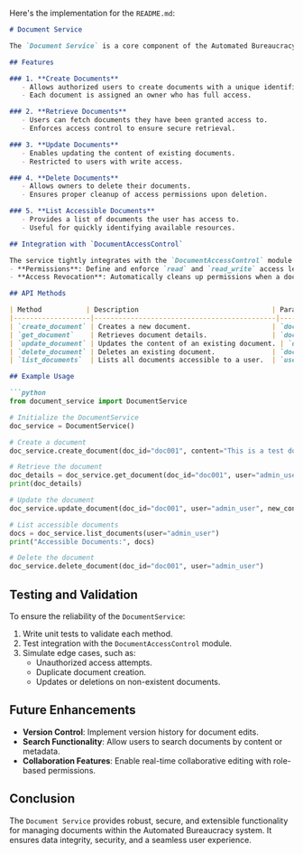 Here's the implementation for the `README.md`:

```markdown
# Document Service

The `Document Service` is a core component of the Automated Bureaucracy backend that provides functionalities for managing documents, enforcing access control, and ensuring secure and efficient document handling.

## Features

### 1. **Create Documents**
   - Allows authorized users to create documents with a unique identifier.
   - Each document is assigned an owner who has full access.

### 2. **Retrieve Documents**
   - Users can fetch documents they have been granted access to.
   - Enforces access control to ensure secure retrieval.

### 3. **Update Documents**
   - Enables updating the content of existing documents.
   - Restricted to users with write access.

### 4. **Delete Documents**
   - Allows owners to delete their documents.
   - Ensures proper cleanup of access permissions upon deletion.

### 5. **List Accessible Documents**
   - Provides a list of documents the user has access to.
   - Useful for quickly identifying available resources.

## Integration with `DocumentAccessControl`

The service tightly integrates with the `DocumentAccessControl` module to manage:
- **Permissions**: Define and enforce `read` and `read_write` access levels.
- **Access Revocation**: Automatically cleans up permissions when a document is deleted.

## API Methods

| Method           | Description                                 | Parameters                     | Returns                  |
|-------------------|---------------------------------------------|--------------------------------|--------------------------|
| `create_document` | Creates a new document.                    | `doc_id`, `content`, `owner`   | Confirmation message     |
| `get_document`    | Retrieves document details.                | `doc_id`, `user`               | Document details         |
| `update_document` | Updates the content of an existing document. | `doc_id`, `user`, `new_content` | Confirmation message     |
| `delete_document` | Deletes an existing document.              | `doc_id`, `user`               | Confirmation message     |
| `list_documents`  | Lists all documents accessible to a user.  | `user`                         | List of document IDs     |

## Example Usage

```python
from document_service import DocumentService

# Initialize the DocumentService
doc_service = DocumentService()

# Create a document
doc_service.create_document(doc_id="doc001", content="This is a test document.", owner="admin_user")

# Retrieve the document
doc_details = doc_service.get_document(doc_id="doc001", user="admin_user")
print(doc_details)

# Update the document
doc_service.update_document(doc_id="doc001", user="admin_user", new_content="Updated content here.")

# List accessible documents
docs = doc_service.list_documents(user="admin_user")
print("Accessible Documents:", docs)

# Delete the document
doc_service.delete_document(doc_id="doc001", user="admin_user")
```

## Testing and Validation

To ensure the reliability of the `DocumentService`:
1. Write unit tests to validate each method.
2. Test integration with the `DocumentAccessControl` module.
3. Simulate edge cases, such as:
   - Unauthorized access attempts.
   - Duplicate document creation.
   - Updates or deletions on non-existent documents.

## Future Enhancements

- **Version Control**: Implement version history for document edits.
- **Search Functionality**: Allow users to search documents by content or metadata.
- **Collaboration Features**: Enable real-time collaborative editing with role-based permissions.

## Conclusion

The `Document Service` provides robust, secure, and extensible functionality for managing documents within the Automated Bureaucracy system. It ensures data integrity, security, and a seamless user experience.
```